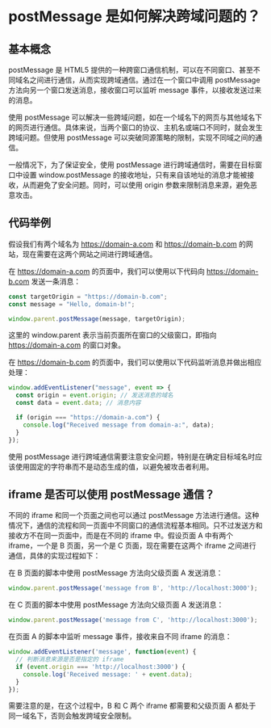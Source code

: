 # postMessage 是如何解决跨域问题的？

## 基本概念

postMessage 是 HTML5 提供的一种跨窗口通信机制，可以在不同窗口、甚至不同域名之间进行通信，从而实现跨域通信。通过在一个窗口中调用 postMessage 方法向另一个窗口发送消息，接收窗口可以监听 message 事件，以接收发送过来的消息。

使用 postMessage 可以解决一些跨域问题，如在一个域名下的网页与其他域名下的网页进行通信。具体来说，当两个窗口的协议、主机名或端口不同时，就会发生跨域问题。但使用 postMessage 可以突破同源策略的限制，实现不同域之间的通信。

一般情况下，为了保证安全，使用 postMessage 进行跨域通信时，需要在目标窗口中设置 window.postMessage 的接收地址，只有来自该地址的消息才能被接收，从而避免了安全问题。同时，可以使用 origin 参数来限制消息来源，避免恶意攻击。

## 代码举例

假设我们有两个域名为 https://domain-a.com 和 https://domain-b.com 的网站，现在需要在这两个网站之间进行跨域通信。

在 https://domain-a.com 的页面中，我们可以使用以下代码向 https://domain-b.com 发送一条消息：

```js
const targetOrigin = "https://domain-b.com";
const message = "Hello, domain-b!";

window.parent.postMessage(message, targetOrigin);
```

这里的 window.parent 表示当前页面所在窗口的父级窗口，即指向 https://domain-a.com 的窗口对象。

在 https://domain-b.com 的页面中，我们可以使用以下代码监听消息并做出相应处理：
```js
window.addEventListener("message", event => {
  const origin = event.origin; // 发送消息的域名
  const data = event.data; // 消息内容

  if (origin === "https://domain-a.com") {
    console.log("Received message from domain-a:", data);
  }
});
```

使用 postMessage 进行跨域通信需要注意安全问题，特别是在确定目标域名时应该使用固定的字符串而不是动态生成的值，以避免被攻击者利用。

## iframe 是否可以使用 postMessage 通信？
不同的 iframe 和同一个页面之间也可以通过 postMessage 方法进行通信。这种情况下，通信的流程和同一页面中不同窗口的通信流程基本相同。只不过发送方和接收方不在同一页面中，而是在不同的 iframe 中。假设页面 A 中有两个 iframe，一个是 B 页面，另一个是 C 页面，现在需要在这两个 iframe 之间进行通信，具体的实现过程如下：

在 B 页面的脚本中使用 postMessage 方法向父级页面 A 发送消息：
```js
window.parent.postMessage('message from B', 'http://localhost:3000');
```

在 C 页面的脚本中使用 postMessage 方法向父级页面 A 发送消息：
```js
window.parent.postMessage('message from C', 'http://localhost:3000');
```

在页面 A 的脚本中监听 message 事件，接收来自不同 iframe 的消息：
```js
window.addEventListener('message', function(event) {
  // 判断消息来源是否是指定的 iframe
  if (event.origin === 'http://localhost:3000') {
    console.log('Received message: ' + event.data);
  }
});
```

需要注意的是，在这个过程中，B 和 C 两个 iframe 都需要和父级页面 A 都处于同一域名下，否则会触发跨域安全限制。